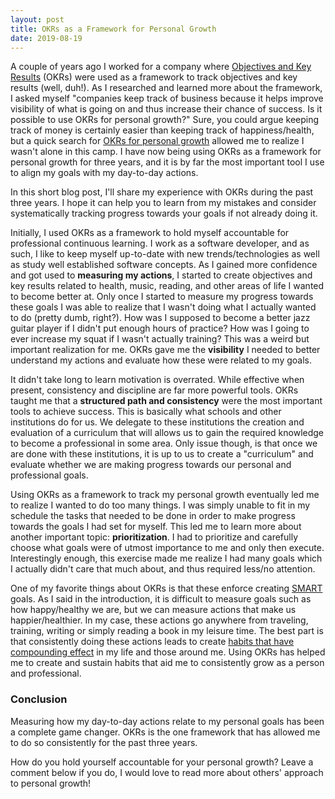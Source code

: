 ```yaml
---
layout: post
title: OKRs as a Framework for Personal Growth
date: 2019-08-19
---
```


A couple of years ago I worked for a company where [Objectives and
Key Results](https://en.wikipedia.org/wiki/OKR) (OKRs) were used
as a framework to track objectives and key results (well, duh!).
As I researched and learned more about the framework, I asked myself
"companies keep track of business because it helps improve visibility
of what is going on and thus increase their chance of success. Is
it possible to use OKRs for personal growth?" Sure, you could argue
keeping track of money is certainly easier than keeping track of
happiness/health, but a quick search for [OKRs for personal
growth](https://duckduckgo.com/?q=okrs+for+personal+growth&ia=web) allowed
me to realize I wasn't alone in this camp. I have now being using
OKRs as a framework for personal growth for three years, and it is
by far the most important tool I use to align my goals with my
day-to-day actions.

In this short blog post, I'll share my experience
with OKRs during the past three years. I hope it can help you to
learn from my mistakes and consider systematically tracking progress
towards your goals if not already doing it.

Initially, I used OKRs as a framework to hold myself accountable
for professional continuous learning. I work as a software developer,
and as such, I like to keep myself up-to-date with new trends/technologies
as well as study well established software concepts. As I gained
more confidence and got used to **measuring my actions**, I started
to create objectives and key results related to health, music,
reading, and other areas of life I wanted to become better at. Only
once I started to measure my progress towards these goals I was
able to realize that I wasn't doing what I actually wanted to do
(pretty dumb, right?). How was I supposed to become a better jazz
guitar player if I didn't put enough hours of practice? How was I
going to ever increase my squat if I wasn't actually training? This
was a weird but important realization for me. OKRs gave me the
**visibility** I needed to better understand my actions and evaluate
how these were related to my goals.

It didn't take long to learn motivation is overrated. While effective
when present, consistency and discipline are far more powerful
tools. OKRs taught me that a **structured path and consistency**
were the most important tools to achieve success. This is basically
what schools and other institutions do for us. We delegate to these
institutions the creation and evaluation of a curriculum that will
allows us to gain the required knowledge to become a professional
in some area. Only issue though, is that once we are done with these
institutions, it is up to us to create a "curriculum" and evaluate
whether we are making progress towards our personal and professional
goals.

Using OKRs as a framework to track my personal growth eventually
led me to realize I wanted to do too many things. I was simply
unable to fit in my schedule the tasks that needed to be done in
order to make progress towards the goals I had set for myself. This
led me to learn more about another important topic: **prioritization**.
I had to prioritize and carefully choose what goals were of utmost
importance to me and only then execute. Interestingly enough, this
exercise made me realize I had many goals which I actually didn't
care that much about, and thus required less/no attention.

One of my favorite things about OKRs is that these enforce creating
[SMART](https://en.wikipedia.org/wiki/SMART_criteria) goals. As I
said in the introduction, it is difficult to measure goals such as
how happy/healthy we are, but we can measure actions that make us
happier/healthier. In my case, these actions go anywhere from
traveling, training, writing or simply reading a book in my leisure
time. The best part is that consistently doing these actions leads
to create [habits that have compounding
effect](https://en.wikipedia.org/wiki/The_Power_of_Habit) in my
life and those around me. Using OKRs has helped me to create and
sustain habits that aid me to consistently grow as a person and
professional.

### Conclusion

Measuring how my day-to-day actions relate to my personal goals has
been a complete game changer. OKRs is the one framework that has
allowed me to do so consistently for the past three years.

How do you hold yourself accountable for your personal growth? Leave
a comment below if you do, I would love to read more about others'
approach to personal growth!
